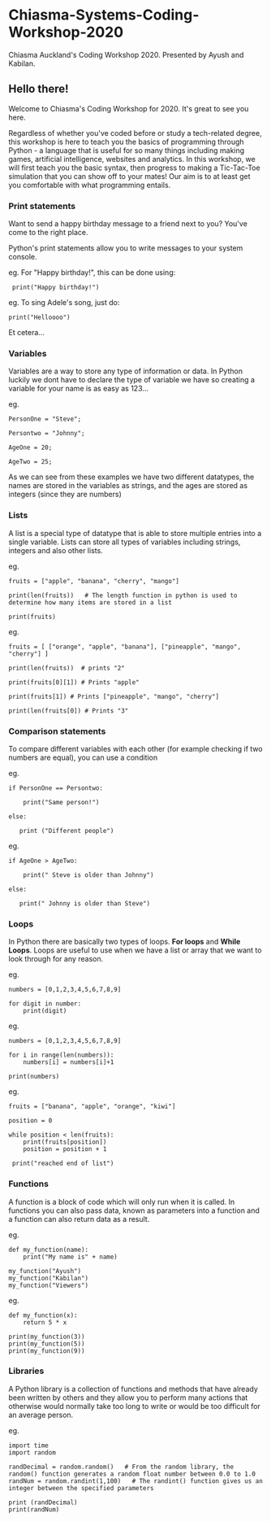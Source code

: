 
# Chiasma-Systems-Coding-Workshop-2020
Chiasma Auckland's Coding Workshop 2020.
 Presented by Ayush and Kabilan.

## Hello there!

Welcome to Chiasma's Coding Workshop for 2020. It's great to see you here. 

Regardless of whether you've coded before or study a tech-related degree, this workshop is here to teach you the basics of programming through Python - a language that is useful for so many things including making games, artificial intelligence, websites and analytics. In this workshop, we will first teach you the basic syntax, then progress to making a Tic-Tac-Toe simulation that you can show off to your mates! Our aim is to at least get you comfortable with what programming entails.



### Print statements

Want to send a happy birthday message to a friend next to you? You've come to the right place.

Python's print statements allow you to write messages to your system console.

eg. For "Happy birthday!", this can be done using:
   

     print("Happy birthday!")

eg. To sing Adele's song, just do:

    print("Helloooo")

Et cetera...

### Variables 

Variables are a way to store any type of information or data. In Python luckily we dont have to declare the type of variable we have so creating a variable for your name is as easy as 123...

eg. 

    PersonOne = "Steve"; 
       
    Persontwo = "Johnny";
    
    AgeOne = 20;
 
    AgeTwo = 25;
    
As we can see from these examples we have two different datatypes, the names are stored in the variables as strings, and the ages are stored as integers (since they are numbers)

### Lists

A list is a special type of datatype that is able to store multiple entries into a single variable. Lists can store all types of variables including strings, integers and also other lists. 

eg. 

    fruits = ["apple", "banana", "cherry", "mango"]

    print(len(fruits))   # The length function in python is used to determine how many items are stored in a list
    
    print(fruits)
      
      
eg. 

    fruits = [ ["orange", "apple", "banana"], ["pineapple", "mango", "cherry"] ]
    
    print(len(fruits))	# prints "2"
    
    print(fruits[0][1])	# Prints "apple"
    
    print(fruits[1]) # Prints ["pineapple", "mango", "cherry"]
    
    print(len(fruits[0]) # Prints "3"

### Comparison statements
To compare different variables with each other (for example checking if two numbers are equal), you can use a condition


eg. 

    if PersonOne == Persontwo: 
        
        print("Same person!")
     
    else:
       
       print ("Different people")

eg. 

    if AgeOne > AgeTwo:
           
	    print(" Steve is older than Johnny")
        
    else:
       
       print(" Johnny is older than Steve")


### Loops
In Python there are basically two types of loops. **For loops** and **While Loops**. Loops are useful to use when we have a list or array that we want to look through for any reason. 

eg. 

    numbers = [0,1,2,3,4,5,6,7,8,9]
    
    for digit in number:
	    print(digit)
      
eg. 

    numbers = [0,1,2,3,4,5,6,7,8,9]
    
    for i in range(len(numbers)):
	    numbers[i] = numbers[i]+1
      
    print(numbers)
    
eg. 

    fruits = ["banana", "apple", "orange", "kiwi"]
    
    position = 0
    
    while position < len(fruits):
        print(fruits[position])
        position = position + 1
        
     print("reached end of list")
    
### Functions
A function is a block of code which will only run when it is called. In functions you can also pass data, known as parameters into a function and a function can also return data as a result. 

eg. 

    def my_function(name):
	    print("My name is" + name)
    
    my_function("Ayush")
    my_function("Kabilan")
    my_function("Viewers")

eg. 

    def my_function(x):
		return 5 * x
    
    print(my_function(3))
    print(my_function(5))
    print(my_function(9))

### Libraries
A Python library is a collection of functions and methods that have already been written by others and they allow you to perform many actions that otherwise would normally take too long to write or would be too difficult for an average person. 

eg. 

    import time
    import random
    
    randDecimal = random.random()   # From the random library, the random() function generates a random float number between 0.0 to 1.0 
    randNum = random.randint(1,100)   # The randint() function gives us an integer between the specified parameters

    print (randDecimal)
    print(randNum)

  
